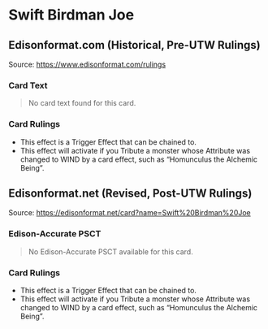 # Swift Birdman Joe

## Edisonformat.com (Historical, Pre-UTW Rulings)

Source: https://www.edisonformat.com/rulings

### Card Text

> No card text found for this card.

### Card Rulings

*   This effect is a Trigger Effect that can be chained to.
*   This effect will activate if you Tribute a monster whose Attribute was changed to WIND by a card effect, such as “Homunculus the Alchemic Being”.

## Edisonformat.net (Revised, Post-UTW Rulings)

Source: https://edisonformat.net/card?name=Swift%20Birdman%20Joe

### Edison-Accurate PSCT

> No Edison-Accurate PSCT available for this card.

### Card Rulings

*   This effect is a Trigger Effect that can be chained to.
*   This effect will activate if you Tribute a monster whose Attribute was changed to WIND by a card effect, such as “Homunculus the Alchemic Being”.
            